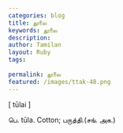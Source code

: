 ```yaml
---
categories: blog
title: தூலை
keywords: தூலை
description: 
author: Tamilan
layout: Ruby
tags: 
 
permalink: தூலை
featured: /images/ttak-48.png
---
```

  
[ tūlai ]  
  
பெ. tūla. Cotton; பருத்தி.(சங். அக.)